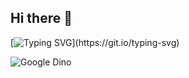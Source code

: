 ## Hi there 👋

[![Typing SVG](https://readme-typing-svg.herokuapp.com?font=Fira+Code&duration=4000&pause=1000&color=20D757&width=435&separator=%3C&lines=console.log(%22Hello+world!%22);%3Cprint(%22Hello+world!%22))](https://git.io/typing-svg)

![Google Dino](https://github.com/saadeghi/saadeghi/blob/master/dino.gif?raw=true)

<!--
**WilliamsjAlva/WilliamsjAlva** is a ✨ _special_ ✨ repository because its `README.md` (this file) appears on your GitHub profile.

Here are some ideas to get you started:

- 🔭 I’m currently working on ...
- 🌱 I’m currently learning ...
- 👯 I’m looking to collaborate on ...
- 🤔 I’m looking for help with ...
- 💬 Ask me about ...
- 📫 How to reach me: ...
- 😄 Pronouns: ...
- ⚡ Fun fact: ...
-->
